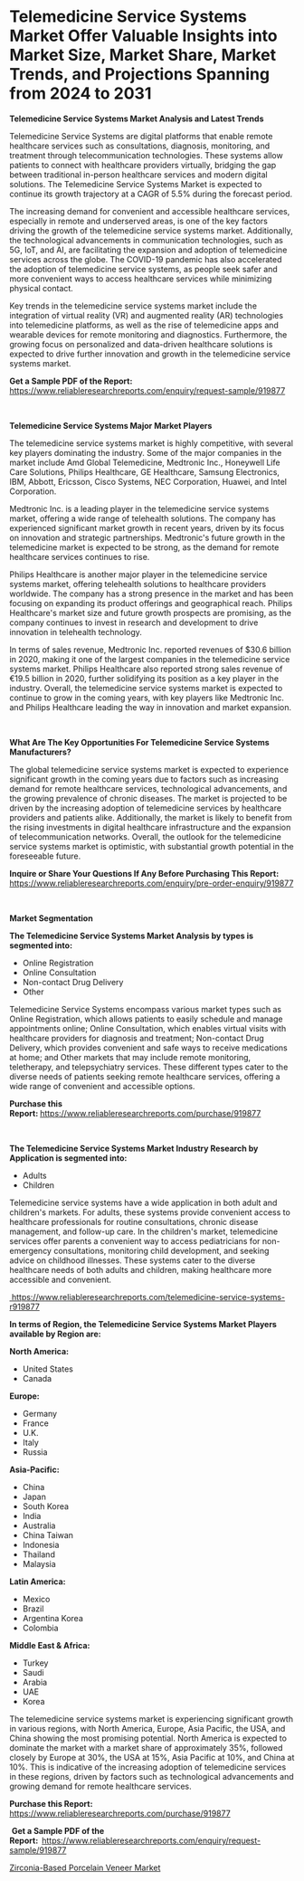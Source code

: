<p><h1>Telemedicine Service Systems Market Offer Valuable Insights into Market Size, Market Share, Market Trends, and Projections Spanning from 2024 to 2031</h1></p><p><strong>Telemedicine Service Systems Market Analysis and Latest Trends</strong></p>
<p><p>Telemedicine Service Systems are digital platforms that enable remote healthcare services such as consultations, diagnosis, monitoring, and treatment through telecommunication technologies. These systems allow patients to connect with healthcare providers virtually, bridging the gap between traditional in-person healthcare services and modern digital solutions. The Telemedicine Service Systems Market is expected to continue its growth trajectory at a CAGR of 5.5% during the forecast period.</p><p>The increasing demand for convenient and accessible healthcare services, especially in remote and underserved areas, is one of the key factors driving the growth of the telemedicine service systems market. Additionally, the technological advancements in communication technologies, such as 5G, IoT, and AI, are facilitating the expansion and adoption of telemedicine services across the globe. The COVID-19 pandemic has also accelerated the adoption of telemedicine service systems, as people seek safer and more convenient ways to access healthcare services while minimizing physical contact.</p><p>Key trends in the telemedicine service systems market include the integration of virtual reality (VR) and augmented reality (AR) technologies into telemedicine platforms, as well as the rise of telemedicine apps and wearable devices for remote monitoring and diagnostics. Furthermore, the growing focus on personalized and data-driven healthcare solutions is expected to drive further innovation and growth in the telemedicine service systems market.</p></p>
<p><strong>Get a Sample PDF of the Report:&nbsp;</strong> <a href="https://www.reliableresearchreports.com/enquiry/request-sample/919877">https://www.reliableresearchreports.com/enquiry/request-sample/919877</a></p>
<p>&nbsp;</p>
<p><strong>Telemedicine Service Systems Major Market Players</strong></p>
<p><p>The telemedicine service systems market is highly competitive, with several key players dominating the industry. Some of the major companies in the market include Amd Global Telemedicine, Medtronic Inc., Honeywell Life Care Solutions, Philips Healthcare, GE Healthcare, Samsung Electronics, IBM, Abbott, Ericsson, Cisco Systems, NEC Corporation, Huawei, and Intel Corporation.</p><p>Medtronic Inc. is a leading player in the telemedicine service systems market, offering a wide range of telehealth solutions. The company has experienced significant market growth in recent years, driven by its focus on innovation and strategic partnerships. Medtronic's future growth in the telemedicine market is expected to be strong, as the demand for remote healthcare services continues to rise.</p><p>Philips Healthcare is another major player in the telemedicine service systems market, offering telehealth solutions to healthcare providers worldwide. The company has a strong presence in the market and has been focusing on expanding its product offerings and geographical reach. Philips Healthcare's market size and future growth prospects are promising, as the company continues to invest in research and development to drive innovation in telehealth technology.</p><p>In terms of sales revenue, Medtronic Inc. reported revenues of $30.6 billion in 2020, making it one of the largest companies in the telemedicine service systems market. Philips Healthcare also reported strong sales revenue of €19.5 billion in 2020, further solidifying its position as a key player in the industry. Overall, the telemedicine service systems market is expected to continue to grow in the coming years, with key players like Medtronic Inc. and Philips Healthcare leading the way in innovation and market expansion.</p></p>
<p>&nbsp;</p>
<p><strong>What Are The Key Opportunities For Telemedicine Service Systems Manufacturers?</strong></p>
<p><p>The global telemedicine service systems market is expected to experience significant growth in the coming years due to factors such as increasing demand for remote healthcare services, technological advancements, and the growing prevalence of chronic diseases. The market is projected to be driven by the increasing adoption of telemedicine services by healthcare providers and patients alike. Additionally, the market is likely to benefit from the rising investments in digital healthcare infrastructure and the expansion of telecommunication networks. Overall, the outlook for the telemedicine service systems market is optimistic, with substantial growth potential in the foreseeable future.</p></p>
<p><strong>Inquire or Share Your Questions If Any Before Purchasing This Report:</strong> <a href="https://www.reliableresearchreports.com/enquiry/pre-order-enquiry/919877">https://www.reliableresearchreports.com/enquiry/pre-order-enquiry/919877</a></p>
<p>&nbsp;</p>
<p><strong>Market Segmentation</strong></p>
<p><strong>The Telemedicine Service Systems Market Analysis by types is segmented into:</strong></p>
<p><ul><li>Online Registration</li><li>Online Consultation</li><li>Non-contact Drug Delivery</li><li>Other</li></ul></p>
<p><p>Telemedicine Service Systems encompass various market types such as Online Registration, which allows patients to easily schedule and manage appointments online; Online Consultation, which enables virtual visits with healthcare providers for diagnosis and treatment; Non-contact Drug Delivery, which provides convenient and safe ways to receive medications at home; and Other markets that may include remote monitoring, teletherapy, and telepsychiatry services. These different types cater to the diverse needs of patients seeking remote healthcare services, offering a wide range of convenient and accessible options.</p></p>
<p><strong>Purchase this Report:&nbsp;</strong><a href="https://www.reliableresearchreports.com/purchase/919877">https://www.reliableresearchreports.com/purchase/919877</a></p>
<p>&nbsp;</p>
<p><strong>The Telemedicine Service Systems Market Industry Research by Application is segmented into:</strong></p>
<p><ul><li>Adults</li><li>Children</li></ul></p>
<p><p>Telemedicine service systems have a wide application in both adult and children's markets. For adults, these systems provide convenient access to healthcare professionals for routine consultations, chronic disease management, and follow-up care. In the children's market, telemedicine services offer parents a convenient way to access pediatricians for non-emergency consultations, monitoring child development, and seeking advice on childhood illnesses. These systems cater to the diverse healthcare needs of both adults and children, making healthcare more accessible and convenient.</p></p>
<p><a href="https://www.reliableresearchreports.com/telemedicine-service-systems-r919877">&nbsp;https://www.reliableresearchreports.com/telemedicine-service-systems-r919877</a></p>
<p><strong>In terms of Region, the Telemedicine Service Systems Market Players available by Region are:</strong></p>
<p>
    <p> <strong> North America: </strong>
        <ul>
            <li>United States</li>
            <li>Canada</li>
        </ul>
        </p> 
    <p> <strong> Europe: </strong>
        <ul>
            <li>Germany</li>
            <li>France</li>
            <li>U.K.</li>
            <li>Italy</li>
            <li>Russia</li>
        </ul>
        </p> 
    <p> <strong> Asia-Pacific: </strong>
        <ul>
            <li>China</li>
            <li>Japan</li>
            <li>South Korea</li>
            <li>India</li>
            <li>Australia</li>
            <li>China Taiwan</li>
            <li>Indonesia</li>
            <li>Thailand</li>
            <li>Malaysia</li>
        </ul>
        </p> 
    <p> <strong> Latin America: </strong>
        <ul>
            <li>Mexico</li>
            <li>Brazil</li>
            <li>Argentina Korea</li>
            <li>Colombia</li>
        </ul>
        </p> 
    <p> <strong> Middle East & Africa: </strong>
        <ul>
            <li>Turkey</li>
            <li>Saudi</li>
            <li>Arabia</li>
            <li>UAE</li>
            <li>Korea</li>
        </ul>
    </p>
    </p>
<p><p>The telemedicine service systems market is experiencing significant growth in various regions, with North America, Europe, Asia Pacific, the USA, and China showing the most promising potential. North America is expected to dominate the market with a market share of approximately 35%, followed closely by Europe at 30%, the USA at 15%, Asia Pacific at 10%, and China at 10%. This is indicative of the increasing adoption of telemedicine services in these regions, driven by factors such as technological advancements and growing demand for remote healthcare services.</p></p>
<p><strong>Purchase this Report: </strong><a href="https://www.reliableresearchreports.com/purchase/919877">https://www.reliableresearchreports.com/purchase/919877</a></p>
<p>&nbsp;<strong>Get a Sample PDF of the Report:&nbsp;&nbsp;</strong><a href="https://www.reliableresearchreports.com/enquiry/request-sample/919877">https://www.reliableresearchreports.com/enquiry/request-sample/919877</a></p>
<p><strong></strong></p>
<p><p><a href="https://github.com/cecuraprangm/Market-Research-Report-List-3/blob/main/zirconia-based-porcelain-veneer-market.md">Zirconia-Based Porcelain Veneer Market</a></p></p>